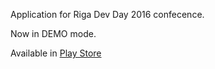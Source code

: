 Application for Riga Dev Day 2016 confecence.

Now in DEMO mode. 

Available in [Play Store](https://play.google.com/store/apps/details?id=lv.luhmirin.rigadevday2016)
